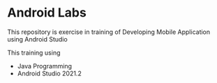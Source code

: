 # Android Labs

This repository is exercise in training of Developing Mobile Application using Android Studio

This training using
- Java Programming
- Android Studio 2021.2